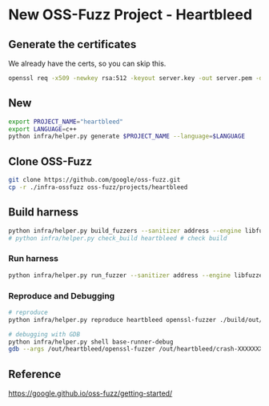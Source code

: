 # New OSS-Fuzz Project - Heartbleed

## Generate the certificates

We already have the certs, so you can skip this.

```bash
openssl req -x509 -newkey rsa:512 -keyout server.key -out server.pem -days 9999 -nodes -subj /CN=a/
```

## New
```bash
export PROJECT_NAME="heartbleed"
export LANGUAGE=c++
python infra/helper.py generate $PROJECT_NAME --language=$LANGUAGE
```

## Clone OSS-Fuzz
```bash
git clone https://github.com/google/oss-fuzz.git
cp -r ./infra-ossfuzz oss-fuzz/projects/heartbleed
```

## Build harness
```bash
python infra/helper.py build_fuzzers --sanitizer address --engine libfuzzer --architecture x86_64 heartbleed
# python infra/helper.py check_build heartbleed # check build
```

### Run harness
```bash
python infra/helper.py run_fuzzer --sanitizer address --engine libfuzzer --architecture x86_64 heartbleed openssl-fuzzer
```

### Reproduce and Debugging
```bash
# reproduce
python infra/helper.py reproduce heartbleed openssl-fuzzer ./build/out/heartbleed/crash-XXXXXXXXX # replace the file with the reported testcase

# debugging with GDB
python infra/helper.py shell base-runner-debug
gdb --args /out/heartbleed/openssl-fuzzer /out/heartbleed/crash-XXXXXXXXX
```

## Reference

https://google.github.io/oss-fuzz/getting-started/